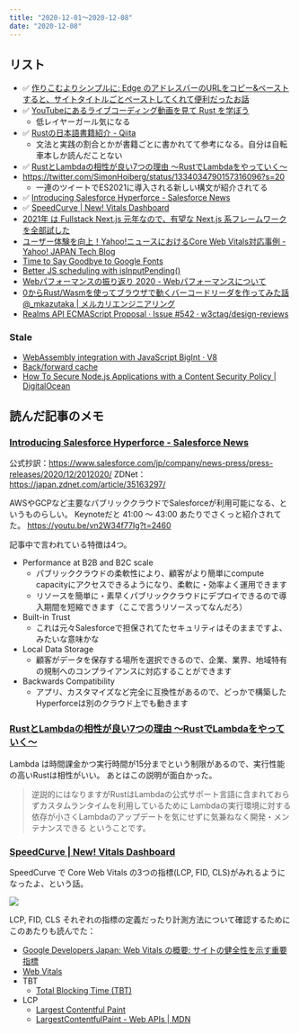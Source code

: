```yaml
---
title: "2020-12-01〜2020-12-08"
date: "2020-12-08"
---
```


## リスト

- ✅ [作りこむよりシンプルに: Edge のアドレスバーのURLをコピー&ペーストすると、サイトタイトルごとペーストしてくれて便利だったお話](https://www.peridot-green.com/2020/11/edge-url.html)
- ✅ [YouTubeにあるライブコーディング動画を見て Rust を学ぼう](https://zenn.dev/magurotuna/articles/d5621291b8da87)
  - 低レイヤーガール気になる
- ✅ [Rustの日本語書籍紹介 - Qiita](https://qiita.com/dalance/items/a55a49f705faa78d73e0)
  - 文法と実践の割合とかが書籍ごとに書かれてて参考になる。自分は自転車本しか読んだことない
- ✅ [RustとLambdaの相性が良い7つの理由 〜RustでLambdaをやっていく〜](https://zenn.dev/hinastory/articles/b603b76bf01ccc)
- https://twitter.com/SimonHoiberg/status/1334034790157316096?s=20
  - 一連のツイートでES2021に導入される新しい構文が紹介されてる
- ✅ [Introducing Salesforce Hyperforce - Salesforce News](https://www.salesforce.com/news/press-releases/2020/12/02/introducing-salesforce-hyperforce/)
- ✅ [SpeedCurve | New! Vitals Dashboard](https://speedcurve.com/blog/new-vitals-dashboard/)
- [2021年 は Fullstack Next.js 元年なので、有望な Next.js 系フレームワークを全部試した](https://zenn.dev/mizchi/articles/b53f539ade1f42)
- [ユーザー体験を向上！Yahoo!ニュースにおけるCore Web Vitals対応事例 - Yahoo! JAPAN Tech Blog](https://techblog.yahoo.co.jp/entry/2020120330052925/)
- [Time to Say Goodbye to Google Fonts](https://wicki.io/posts/2020-11-goodbye-google-fonts/)
- [Better JS scheduling with isInputPending()](https://web.dev/isinputpending/)
- [Webパフォーマンスの振り返り 2020 - Webパフォーマンスについて](https://takehora.hatenadiary.jp/entry/2020/12/01/233648)
- [0からRust/Wasmを使ってブラウザで動くバーコードリーダを作ってみた話 @_mkazutaka | メルカリエンジニアリング](https://engineering.mercari.com/blog/entry/20201203-abe6f311b1/)
- [Realms API ECMAScript Proposal · Issue #542 · w3ctag/design-reviews](https://github.com/w3ctag/design-reviews/issues/542)

### Stale
- [WebAssembly integration with JavaScript BigInt · V8](https://v8.dev/features/wasm-bigint)
- [Back/forward cache](https://www.notion.so/Back-forward-cache-29d01d0c596c4808aaf2d94bf5edd62a)
- [How To Secure Node.js Applications with a Content Security Policy | DigitalOcean](https://www.digitalocean.com/community/tutorials/how-to-secure-node-js-applications-with-a-content-security-policy)


## 読んだ記事のメモ

### [Introducing Salesforce Hyperforce - Salesforce News](https://www.salesforce.com/news/press-releases/2020/12/02/introducing-salesforce-hyperforce/)

公式抄訳：https://www.salesforce.com/jp/company/news-press/press-releases/2020/12/2012020/
ZDNet：https://japan.zdnet.com/article/35163297/

AWSやGCPなど主要なパブリッククラウドでSalesforceが利用可能になる、というものらしい。
Keynoteだと 41:00 〜 43:00 あたりでさくっと紹介されてた。
https://youtu.be/vn2W34f77Ig?t=2460

記事中で言われている特徴は4つ。

- Performance at B2B and B2C scale
  - パブリッククラウドの柔軟性により、顧客がより簡単にcompute capacityにアクセスできるようになり、柔軟に・効率よく運用できます
  - リソースを簡単に・素早くパブリッククラウドにデプロイできるので導入期間を短縮できます（ここで言うリソースってなんだろ）
- Built-in Trust
  - これは元々Salesforceで担保されてたセキュリティはそのままですよ、みたいな意味かな
- Local Data Storage
  - 顧客がデータを保存する場所を選択できるので、企業、業界、地域特有の規制へのコンプライアンスに対応することができます
- Backwards Compatibility
  - アプリ、カスタマイズなど完全に互換性があるので、どっかで構築したHyperforceは別のクラウド上でも動きます

### [RustとLambdaの相性が良い7つの理由 〜RustでLambdaをやっていく〜](https://zenn.dev/hinastory/articles/b603b76bf01ccc)

Lambda は時間課金かつ実行時間が15分までという制限があるので、実行性能の高いRustは相性がいい。
あとはこの説明が面白かった。

> 逆説的にはなりますがRustはLambdaの公式サポート言語に含まれておらずカスタムランタイムを利用しているために Lambdaの実行環境に対する依存が小さくLambdaのアップデートを気にせずに気兼ねなく開発・メンテナンスできる ということです。


### [SpeedCurve | New! Vitals Dashboard](https://speedcurve.com/blog/new-vitals-dashboard/)

SpeedCurve で Core Web Vitals の3つの指標(LCP, FID, CLS)がみれるようになったよ、という話。

![](/images/2020-12-08/speedcurve-web-vitals.jpeg)


LCP, FID, CLS それぞれの指標の定義だったり計測方法について確認するために
このあたりも読んでた：

- [Google Developers Japan: Web Vitals の概要: サイトの健全性を示す重要指標](https://developers-jp.googleblog.com/2020/05/web-vitals.html)
- [Web Vitals](https://web.dev/vitals/)
- TBT
  - [Total Blocking Time (TBT)](https://web.dev/tbt/)
- LCP
  - [Largest Contentful Paint](https://wicg.github.io/largest-contentful-paint/#sec-largest-contentful-paint-interface)
  - [LargestContentfulPaint - Web APIs | MDN](https://developer.mozilla.org/en-US/docs/Web/API/LargestContentfulPaint)
